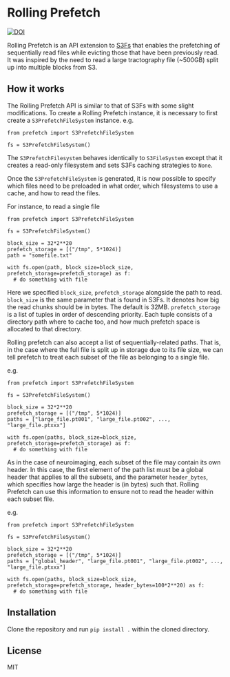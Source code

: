 # Rolling Prefetch


[![DOI](https://zenodo.org/badge/DOI/10.5281/zenodo.5240870.svg)](https://doi.org/10.5281/zenodo.5240870)



Rolling Prefetch is an API extension to [S3Fs](https://github.com/dask/s3fs) that enables the prefetching of sequentially read files
while evicting those that have been previously read.
It was inspired by the need to read a large tractography file (~500GB) split up into multiple blocks from S3.

## How it works
The Rolling Prefetch API is similar to that of S3Fs with some slight modifications.
To create a Rolling Prefetch instance, it is necessary to first create a `S3PrefetchFileSystem` instance. 
e.g.
```
from prefetch import S3PrefetchFileSystem

fs = S3PrefetchFileSystem()
```

The `S3PrefetchFilesystem` behaves identically to `S3FileSystem` except that it creates a read-only filesystem and sets S3Fs caching strategies
to `None`.

Once the `S3PrefetchFileSystem` is generated, it is now possible to specify which files need to be preloaded in what order, which filesystems to use a cache, and how to read the files.

For instance, to read a single file
```
from prefetch import S3PrefetchFileSystem

fs = S3PrefetchFileSystem()

block_size = 32*2**20
prefetch_storage = [("/tmp", 5*1024)]
path = "somefile.txt"
    
with fs.open(path, block_size=block_size, prefetch_storage=prefetch_storage) as f:
  # do something with file
```
Here we specified `block_size`, `prefetch_storage` alongside the path to read.
`block_size` is the same parameter that is found in S3Fs. It denotes how big the read chunks should be in bytes. The default is 32MB.
`prefetch_storage` is a list of tuples in order of descending priority. Each tuple consists of a directory path where to cache too, and how much
prefetch space is allocated to that directory.

Rolling prefetch can also accept a list of sequentially-related paths. That is, in the case where the full file is split up in storage due to
its file size, we can tell prefetch to treat each subset of the file as belonging to a single file.

e.g.
```
from prefetch import S3PrefetchFileSystem

fs = S3PrefetchFileSystem()

block_size = 32*2**20
prefetch_storage = [("/tmp", 5*1024)]
paths = ["large_file.pt001", "large_file.pt002", ..., "large_file.ptxxx"]
    
with fs.open(paths, block_size=block_size, prefetch_storage=prefetch_storage) as f:
  # do something with file
```

As in the case of neuroimaging, each subset of the file may contain its own header. In this case, the first element of the path list must be
a global header that applies to all the subsets, and the parameter `header_bytes`, which specifies how large the header is (in bytes) such that.
Rolling Prefetch can use this information to ensure not to read the header within each subset file.

e.g.

```
from prefetch import S3PrefetchFileSystem

fs = S3PrefetchFileSystem()

block_size = 32*2**20
prefetch_storage = [("/tmp", 5*1024)]
paths = ["global_header", "large_file.pt001", "large_file.pt002", ..., "large_file.ptxxx"]
    
with fs.open(paths, block_size=block_size, prefetch_storage=prefetch_storage, header_bytes=100*2**20) as f:
  # do something with file
```

## Installation

Clone the repository and run `pip install .` within the cloned directory.


## License

MIT


